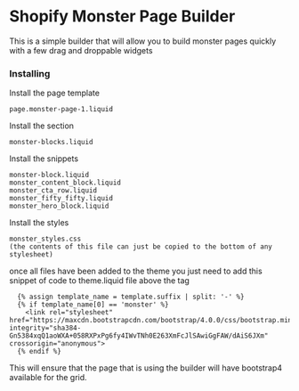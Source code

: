 # Shopify Monster Page Builder

This is a simple builder that will allow you to build monster pages quickly with a few drag and droppable widgets


### Installing

Install the page template

```
page.monster-page-1.liquid
```

Install the section

```
monster-blocks.liquid
```

Install the snippets

```
monster-block.liquid
monster_content_block.liquid
monster_cta_row.liquid
monster_fifty_fifty.liquid
monster_hero_block.liquid
```

Install the styles

```
monster_styles.css
(the contents of this file can just be copied to the bottom of any stylesheet)
```

once all files have been added to the theme you just need to add this snippet of code to theme.liquid file above the </head> tag
```
  {% assign template_name = template.suffix | split: '-' %}
  {% if template_name[0] == 'monster' %}
  	<link rel="stylesheet" href="https://maxcdn.bootstrapcdn.com/bootstrap/4.0.0/css/bootstrap.min.css" integrity="sha384-Gn5384xqQ1aoWXA+058RXPxPg6fy4IWvTNh0E263XmFcJlSAwiGgFAW/dAiS6JXm" crossorigin="anonymous">
  {% endif %}
```
This will ensure that the page that is using the builder will have bootstrap4 available for the grid.




